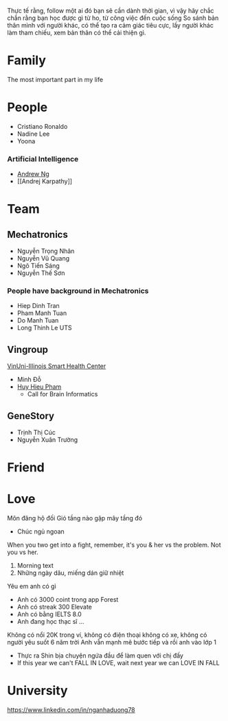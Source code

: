 Thực tế rằng, follow một ai đó bạn sẽ cần dành thời gian, vì vậy hãy chắc chắn rằng bạn học được gì từ ho, từ công việc đến cuộc sống
So sánh bản thân mình với người khác, có thể tạo ra cảm giác tiêu cực, lấy người khác làm tham chiếu, xem bản thân có thể cải thiện gì.

# Family

The most important part in my life

# People

- Cristiano Ronaldo
- Nadine Lee
- Yoona

### Artificial Intelligence

- [Andrew Ng](https://www.andrewng.org)
- [[Andrej Karpathy]]

# Team

## Mechatronics

- Nguyễn Trọng Nhân
- Nguyễn Vũ Quang
- Ngô Tiến Sáng
- Nguyễn Thế Sơn

### People have background in Mechatronics

- Hiep Dinh Tran
- Pham Manh Tuan
- Do Manh Tuan
- Long Thinh Le UTS

## Vingroup

[VinUni-Illinois Smart Health Center](https://smarthealth.vinuni.edu.vn)

- Minh Đỗ
- [Huy Hieu Pham](https://huyhieupham.github.io)
	- Call for Brain Informatics

## GeneStory

- Trịnh Thị Cúc
- Nguyễn Xuân Trường

# Friend

# Love

Môn đăng hộ đối
Gió tầng nào gặp mây tầng đó

- Chúc ngủ ngoan

When you two get into a fight, remember, it's you & her vs the problem. Not you vs her.

1. Morning text
2. Những ngày dâu, miếng dán giữ nhiệt

Yêu em anh có gì
    
- Anh có 3000 coint trong app Forest
- Anh có streak 300 Elevate
- Anh có bằng IELTS 8.0
- Anh đang học thạc sĩ …

Không có nổi 20K trong ví, không có điện thoại không có xe, không có người yêu suốt 6 năm trời
Anh vẫn mạnh mẽ bước tiếp và rồi anh vào lớp 1

- Thực ra Shin bịa chuyện ngứa đầu để làm quen với chị đấy
- If this year we can't FALL IN LOVE, wait next year we can LOVE IN FALL

# University

https://www.linkedin.com/in/nganhaduong78